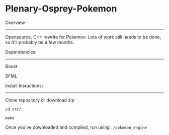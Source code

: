 # Plenary-Osprey-Pokemon
Overview
****************************
Opensource, C++ rewrite for Pokemon. Lots of work still needs to be done, so it'll probably be a few months.


Dependencies:
****************************

Boost

SFML


Install Insructions:
****************************
Clone repository or download zip

`cd src/`

`make`

Once you've downloaded and compiled, run using `./pokemon_engine`
